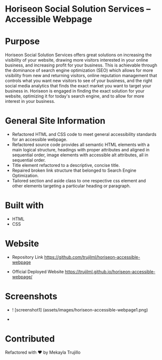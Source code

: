 # Horiseon Social Solution Services – Accessible Webpage

# Purpose
Horiseon Social Solution Services offers great solutions on increasing the visibility of your website, drawing more visitors interested in your online business, and increasing profit for your business. This is achievable through the dominance of search engine optimization (SEO) which allows for more visibility from new and returning visitors, online reputation management that controls what you want new visitors to see of your business, and the right social media analytics that finds the exact market you want to target your business in. Horiseon is engaged in finding the exact solution for your website, optimizing it for today's search engine, and to allow for more interest in your business.

# General Site Information 
* Refactored HTML and CSS code to meet general accessibility standards for an accessible webpage.
* Refactored source code provides all semantic HTML elements with a main logical structure, headings with proper attributes and aligned in sequential order, image elements with accessible alt attributes, all in sequential order. 
* Title element refactored to a descriptive, concise title.
* Repaired broken link structure that belonged to Search Engine Optimization.
* Tailored section and aside class to one respective css element and other elements targeting a particular heading or paragraph.


# Built with 
* HTML
* CSS

# Website 
* Repository Link
https://github.com/trujilml/horiseon-accessible-webpage 

* Official Deployed Website
https://trujilml.github.io/horiseon-accessible-webpage/ 

# Screenshots
* ! [screenshot1] (assets/images/horiseon-accessible-webpage1.png)

*
# Contributed
Refactored with ❤️ by Mekayla Trujillo
